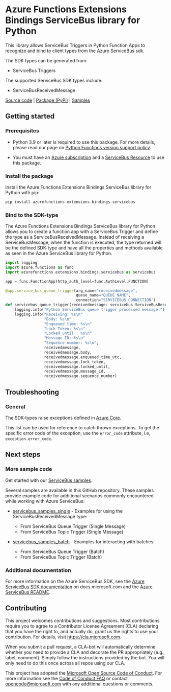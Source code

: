 # Azure Functions Extensions Bindings ServiceBus library for Python
This library allows ServiceBus Triggers in Python Function Apps to recognize and bind to client types from the
Azure ServiceBus sdk.

The SDK types can be generated from:

* ServiceBus Triggers

The supported ServiceBus SDK types include:

* ServiceBusReceivedMessage

[Source code](https://github.com/Azure/azure-functions-python-extensions/tree/dev/azurefunctions-extensions-bindings-servicebus)
| 
[Package (PyPi)](https://pypi.org/project/azurefunctions-extensions-bindings-servicebus/)
| [Samples](https://github.com/Azure/azure-functions-python-extensions/tree/dev/azurefunctions-extensions-bindings-servicebus/samples)


## Getting started

### Prerequisites
* Python 3.9 or later is required to use this package. For more details, please read our page on [Python Functions version support policy](https://learn.microsoft.com/en-us/azure/azure-functions/functions-versions?tabs=isolated-process%2Cv4&pivots=programming-language-python#languages).

* You must have an [Azure subscription](https://azure.microsoft.com/free/) and a
[ServiceBus Resource](https://learn.microsoft.com/en-us/azure/azure-functions/functions-bindings-service-bus?tabs=isolated-process%2Cextensionv5%2Cextensionv3&pivots=programming-language-python) to use this package.

### Install the package
Install the Azure Functions Extensions Bindings ServiceBus library for Python with pip:

```bash
pip install azurefunctions-extensions-bindings-servicebus
```


### Bind to the SDK-type
The Azure Functions Extensions Bindings ServiceBus library for Python allows you to create a function app with a ServiceBus Trigger
and define the type as a ServiceBusReceivedMessage. Instead of receiving
a ServiceBusMessage, when the function is executed, the type returned will be the defined SDK-type and have all the
properties and methods available as seen in the Azure ServiceBus library for Python.


```python
import logging
import azure.functions as func
import azurefunctions.extensions.bindings.servicebus as servicebus

app = func.FunctionApp(http_auth_level=func.AuthLevel.FUNCTION)

@app.service_bus_queue_trigger(arg_name="receivedmessage",
                               queue_name="QUEUE_NAME",
                               connection="SERVICEBUS_CONNECTION")
def servicebus_queue_trigger(receivedmessage: servicebus.ServiceBusReceivedMessage):
    logging.info("Python ServiceBus queue trigger processed message.")
    logging.info("Receiving: %s\n"
                 "Body: %s\n"
                 "Enqueued time: %s\n"
                 "Lock Token: %s\n"
                 "Locked until : %s\n"
                 "Message ID: %s\n"
                 "Sequence number: %s\n",
                 receivedmessage,
                 receivedmessage.body,
                 receivedmessage.enqueued_time_utc,
                 receivedmessage.lock_token,
                 receivedmessage.locked_until,
                 receivedmessage.message_id,
                 receivedmessage.sequence_number)
```

## Troubleshooting
### General
The SDK-types raise exceptions defined in [Azure Core](https://github.com/Azure/azure-sdk-for-python/blob/main/sdk/core/azure-core/README.md).

This list can be used for reference to catch thrown exceptions. To get the specific error code of the exception, use the `error_code` attribute, i.e, `exception.error_code`.

## Next steps

### More sample code

Get started with our [ServiceBus samples](https://github.com/Azure/azure-functions-python-extensions/tree/dev/azurefunctions-extensions-bindings-servicebus/samples).

Several samples are available in this GitHub repository. These samples provide example code for additional scenarios commonly encountered while working with Azure ServiceBus:

* [servicebus_samples_single](https://github.com/Azure/azure-functions-python-extensions/tree/dev/azurefunctions-extensions-bindings-servicebus/samples/servicebus_samples_single)  - Examples for using the ServiceBusReceivedMessage type:
    * From ServiceBus Queue Trigger (Single Message)
    * From ServiceBus Topic Trigger (Single Message)

* [servicebus_samples_batch](https://github.com/Azure/azure-functions-python-extensions/tree/dev/azurefunctions-extensions-bindings-servicebus/samples/service_samples_batch) - Examples for interacting with batches:
    * From ServiceBus Queue Trigger (Batch)
    * From ServiceBus Topic Trigger (Batch)


### Additional documentation
For more information on the Azure ServiceBus SDK, see the [Azure ServiceBus SDK documentation](https://learn.microsoft.com/en-us/python/api/overview/azure/servicebus-readme?view=azure-python) on docs.microsoft.com
and the [Azure ServiceBus README](https://github.com/Azure/azure-sdk-for-python/blob/azure-servicebus_7.14.1/sdk/servicebus/azure-servicebus/README.md).

## Contributing
This project welcomes contributions and suggestions.  Most contributions require you to agree to a Contributor License Agreement (CLA) declaring that you have the right to, and actually do, grant us the rights to use your contribution. For details, visit https://cla.microsoft.com.

When you submit a pull request, a CLA-bot will automatically determine whether you need to provide a CLA and decorate the PR appropriately (e.g., label, comment). Simply follow the instructions provided by the bot. You will only need to do this once across all repos using our CLA.

This project has adopted the [Microsoft Open Source Code of Conduct](https://opensource.microsoft.com/codeofconduct/). For more information see the [Code of Conduct FAQ](https://opensource.microsoft.com/codeofconduct/faq/) or contact [opencode@microsoft.com](mailto:opencode@microsoft.com) with any additional questions or comments.